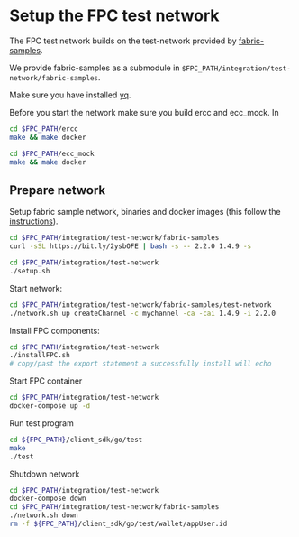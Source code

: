 # Setup the FPC test network

The FPC test network builds on the test-network provided by [fabric-samples](https://github.com/hyperledger/fabric-samples).

We provide fabric-samples as a submodule in `$FPC_PATH/integration/test-network/fabric-samples`.

Make sure you have installed [yq](https://github.com/mikefarah/yq).

Before you start the network make sure you build ercc and ecc_mock. In

```bash
cd $FPC_PATH/ercc
make && make docker

cd $FPC_PATH/ecc_mock
make && make docker
```

## Prepare network

Setup fabric sample network, binaries and docker images (this follow the [instructions](https://hyperledger-fabric.readthedocs.io/en/latest/install.html)).

```bash
cd $FPC_PATH/integration/test-network/fabric-samples
curl -sSL https://bit.ly/2ysbOFE | bash -s -- 2.2.0 1.4.9 -s
```
 
```bash
cd $FPC_PATH/integration/test-network
./setup.sh
```

Start network:
```bash
cd $FPC_PATH/integration/test-network/fabric-samples/test-network
./network.sh up createChannel -c mychannel -ca -cai 1.4.9 -i 2.2.0
```

Install FPC components:
```bash
cd $FPC_PATH/integration/test-network
./installFPC.sh
# copy/past the export statement a successfully install will echo
```

Start FPC container
```bash
cd $FPC_PATH/integration/test-network
docker-compose up -d
```

Run test program
```bash
cd ${FPC_PATH}/client_sdk/go/test
make
./test
```

Shutdown network
```bash
cd $FPC_PATH/integration/test-network
docker-compose down
cd $FPC_PATH/integration/test-network/fabric-samples
./network.sh down
rm -f ${FPC_PATH}/client_sdk/go/test/wallet/appUser.id
```

